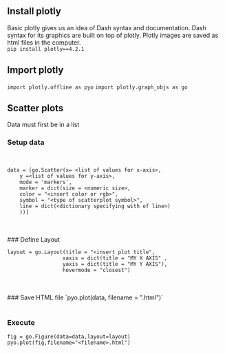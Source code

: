 ## Install plotly 

Basic plotly gives us an idea of Dash syntax and documentation. Dash syntax for its graphics are built on top of plotly. Plotly images are saved as html files in the computer.
<br>
`pip install plotly==4.2.1`

## Import plotly

`import plotly.offline as pyo`
`import plotly.graph_objs as go`

## Scatter plots

Data must first be in a list
<br>
### Setup data
<br>

```
data = [go.Scatter(x= <list of values for x-axis>,
    y =<list of values for y-axis>,
    mode = 'markers', 
    marker = dict(size = <numeric size>,
    color = "<insert color or rgb>",
    symbol = "<type of scatterplot symbol>",
    line = dict(<dictionary specifying with of line>)
    ))]
 ```    
    
<br>
<br>
### Define Layout

```
layout = go.Layout(title = "<insert plot title",
                  xaxis = dict(title = "MY X AXIS" ,
                  yaxis = dict(title = "MY Y AXIS"), 
                  hovermode = "closest")
```
                  
<br>
<br>
### Save HTML file
`pyo.plot(data, filename = "<insert name>.html")`
<br>
<br>

### Execute
`fig = go.Figure(data=data,layout=layout)`
<br>
`pyo.plot(fig,filename="<filename>.html")`



